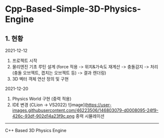 # Cpp-Based-Simple-3D-Physics-Engine

## 1. 현황
2021-12-12 
1) 프로젝트 시작
2) 물리엔진 기초 루틴 설계 (force 적용 -> 위치&가속도 재계산 -> 충돌감지 -> 처리(충돌 오브젝트, 겹치는 오브젝트 등) -> 결과 렌더링)
3) 3D 벡터 객체 연산 정의 및 구현

2021-12-20
1) Physics World 구현 (중력 적용)
2) IDE 변경 (CLion -> VS2022)
![image](https://user-images.githubusercontent.com/46223506/146803079-d0008095-24f9-426c-93df-902d14a23f9c.png
중력 시뮬레이션 
***

C++ Based 3D Physics Engine
